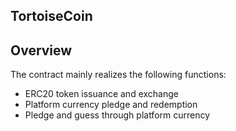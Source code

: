 ## TortoiseCoin

## Overview

The contract mainly realizes the following functions:
 + ERC20 token issuance and exchange
 + Platform currency pledge and redemption
 + Pledge and guess through platform currency
